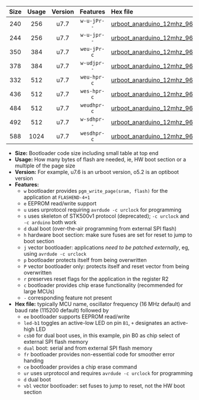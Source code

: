 |Size|Usage|Version|Features|Hex file|
|:-:|:-:|:-:|:-:|:--|
|240|256|u7.7|`w-u-jPr--`|[urboot_anarduino_12mhz_9600bps_led+b1_ur_vbl.hex](https://raw.githubusercontent.com/stefanrueger/urboot.hex/main/boards/anarduino/fcpu_12mhz/9600_bps/urboot_anarduino_12mhz_9600bps_led+b1_ur_vbl.hex)|
|244|256|u7.7|`w-u-jpr--`|[urboot_anarduino_12mhz_9600bps_led+b1_fr_ur_vbl.hex](https://raw.githubusercontent.com/stefanrueger/urboot.hex/main/boards/anarduino/fcpu_12mhz/9600_bps/urboot_anarduino_12mhz_9600bps_led+b1_fr_ur_vbl.hex)|
|350|384|u7.7|`weu-jPr-c`|[urboot_anarduino_12mhz_9600bps_ee_led+b1_fr_ce_ur_vbl.hex](https://raw.githubusercontent.com/stefanrueger/urboot.hex/main/boards/anarduino/fcpu_12mhz/9600_bps/urboot_anarduino_12mhz_9600bps_ee_led+b1_fr_ce_ur_vbl.hex)|
|378|384|u7.7|`w-udjpr--`|[urboot_anarduino_12mhz_9600bps_led+b1_csd5_dual_ur_vbl.hex](https://raw.githubusercontent.com/stefanrueger/urboot.hex/main/boards/anarduino/fcpu_12mhz/9600_bps/urboot_anarduino_12mhz_9600bps_led+b1_csd5_dual_ur_vbl.hex)|
|332|512|u7.7|`weu-hpr-c`|[urboot_anarduino_12mhz_9600bps_ee_led+b1_fr_ce_ur.hex](https://raw.githubusercontent.com/stefanrueger/urboot.hex/main/boards/anarduino/fcpu_12mhz/9600_bps/urboot_anarduino_12mhz_9600bps_ee_led+b1_fr_ce_ur.hex)|
|436|512|u7.7|`wes-hpr-c`|[urboot_anarduino_12mhz_9600bps_ee_led+b1_fr_ce.hex](https://raw.githubusercontent.com/stefanrueger/urboot.hex/main/boards/anarduino/fcpu_12mhz/9600_bps/urboot_anarduino_12mhz_9600bps_ee_led+b1_fr_ce.hex)|
|484|512|u7.7|`weudhpr-c`|[urboot_anarduino_12mhz_9600bps_ee_led+b1_csd5_dual_fr_ce_ur.hex](https://raw.githubusercontent.com/stefanrueger/urboot.hex/main/boards/anarduino/fcpu_12mhz/9600_bps/urboot_anarduino_12mhz_9600bps_ee_led+b1_csd5_dual_fr_ce_ur.hex)|
|492|512|u7.7|`w-sdhpr--`|[urboot_anarduino_12mhz_9600bps_led+b1_csd5_dual_fr.hex](https://raw.githubusercontent.com/stefanrueger/urboot.hex/main/boards/anarduino/fcpu_12mhz/9600_bps/urboot_anarduino_12mhz_9600bps_led+b1_csd5_dual_fr.hex)|
|588|1024|u7.7|`wesdhpr-c`|[urboot_anarduino_12mhz_9600bps_ee_led+b1_csd5_dual_fr_ce.hex](https://raw.githubusercontent.com/stefanrueger/urboot.hex/main/boards/anarduino/fcpu_12mhz/9600_bps/urboot_anarduino_12mhz_9600bps_ee_led+b1_csd5_dual_fr_ce.hex)|

- **Size:** Bootloader code size including small table at top end
- **Usage:** How many bytes of flash are needed, ie, HW boot section or a multiple of the page size
- **Version:** For example, u7.6 is an urboot version, o5.2 is an optiboot version
- **Features:**
  + `w` bootloader provides `pgm_write_page(sram, flash)` for the application at `FLASHEND-4+1`
  + `e` EEPROM read/write support
  + `u` uses urprotocol requiring `avrdude -c urclock` for programming
  + `s` uses skeleton of STK500v1 protocol (deprecated); `-c urclock` and `-c arduino` both work
  + `d` dual boot (over-the-air programming from external SPI flash)
  + `h` hardware boot section: make sure fuses are set for reset to jump to boot section
  + `j` vector bootloader: applications *need to be patched externally*, eg, using `avrdude -c urclock`
  + `p` bootloader protects itself from being overwritten
  + `P` vector bootloader only: protects itself and reset vector from being overwritten
  + `r` preserves reset flags for the application in the register R2
  + `c` bootloader provides chip erase functionality (recommended for large MCUs)
  + `-` corresponding feature not present
- **Hex file:** typically MCU name, oscillator frequency (16 MHz default) and baud rate (115200 default) followed by
  + `ee` bootloader supports EEPROM read/write
  + `led-b1` toggles an active-low LED on pin `B1`, `+` designates an active-high LED
  + `csb0` for dual boot uses, in this example, pin B0 as chip select of external SPI flash memory
  + `dual` boot: serial and from external SPI flash memory
  + `fr` bootloader provides non-essential code for smoother error handing
  + `ce` bootloader provides a chip erase command
  + `ur` uses urprotocol and requires `avrdude -c urclock` for programming
  + `d` dual boot
  + `vbl` vector bootloader: set fuses to jump to reset, not the HW boot section
